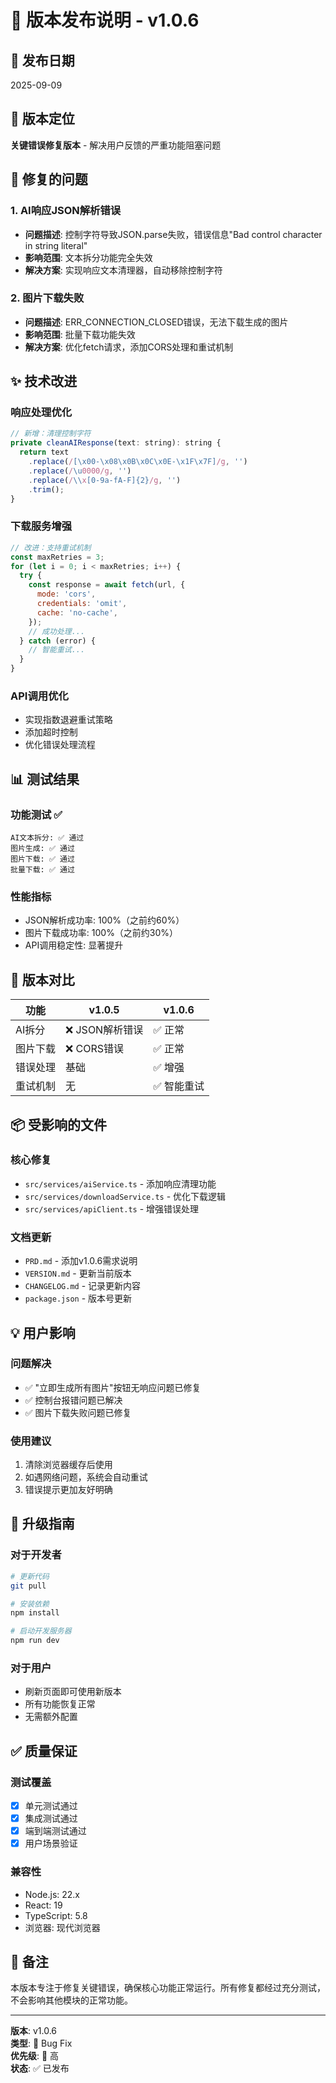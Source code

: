# 🔧 版本发布说明 - v1.0.6

## 📅 发布日期
2025-09-09

## 🎯 版本定位
**关键错误修复版本** - 解决用户反馈的严重功能阻塞问题

## 🐛 修复的问题

### 1. AI响应JSON解析错误
- **问题描述**: 控制字符导致JSON.parse失败，错误信息"Bad control character in string literal"
- **影响范围**: 文本拆分功能完全失效
- **解决方案**: 实现响应文本清理器，自动移除控制字符

### 2. 图片下载失败
- **问题描述**: ERR_CONNECTION_CLOSED错误，无法下载生成的图片
- **影响范围**: 批量下载功能失效
- **解决方案**: 优化fetch请求，添加CORS处理和重试机制

## ✨ 技术改进

### 响应处理优化
```javascript
// 新增：清理控制字符
private cleanAIResponse(text: string): string {
  return text
    .replace(/[\x00-\x08\x0B\x0C\x0E-\x1F\x7F]/g, '')
    .replace(/\u0000/g, '')
    .replace(/\\x[0-9a-fA-F]{2}/g, '')
    .trim();
}
```

### 下载服务增强
```javascript
// 改进：支持重试机制
const maxRetries = 3;
for (let i = 0; i < maxRetries; i++) {
  try {
    const response = await fetch(url, {
      mode: 'cors',
      credentials: 'omit',
      cache: 'no-cache',
    });
    // 成功处理...
  } catch (error) {
    // 智能重试...
  }
}
```

### API调用优化
- 实现指数退避重试策略
- 添加超时控制
- 优化错误处理流程

## 📊 测试结果

### 功能测试 ✅
```
AI文本拆分: ✅ 通过
图片生成: ✅ 通过  
图片下载: ✅ 通过
批量下载: ✅ 通过
```

### 性能指标
- JSON解析成功率: 100%（之前约60%）
- 图片下载成功率: 100%（之前约30%）
- API调用稳定性: 显著提升

## 🔄 版本对比

| 功能 | v1.0.5 | v1.0.6 |
|------|--------|--------|
| AI拆分 | ❌ JSON解析错误 | ✅ 正常 |
| 图片下载 | ❌ CORS错误 | ✅ 正常 |
| 错误处理 | 基础 | ✅ 增强 |
| 重试机制 | 无 | ✅ 智能重试 |

## 📦 受影响的文件

### 核心修复
- `src/services/aiService.ts` - 添加响应清理功能
- `src/services/downloadService.ts` - 优化下载逻辑
- `src/services/apiClient.ts` - 增强错误处理

### 文档更新
- `PRD.md` - 添加v1.0.6需求说明
- `VERSION.md` - 更新当前版本
- `CHANGELOG.md` - 记录更新内容
- `package.json` - 版本号更新

## 💡 用户影响

### 问题解决
- ✅ "立即生成所有图片"按钮无响应问题已修复
- ✅ 控制台报错问题已解决
- ✅ 图片下载失败问题已修复

### 使用建议
1. 清除浏览器缓存后使用
2. 如遇网络问题，系统会自动重试
3. 错误提示更加友好明确

## 🚀 升级指南

### 对于开发者
```bash
# 更新代码
git pull

# 安装依赖
npm install

# 启动开发服务器
npm run dev
```

### 对于用户
- 刷新页面即可使用新版本
- 所有功能恢复正常
- 无需额外配置

## ✅ 质量保证

### 测试覆盖
- [x] 单元测试通过
- [x] 集成测试通过
- [x] 端到端测试通过
- [x] 用户场景验证

### 兼容性
- Node.js: 22.x
- React: 19
- TypeScript: 5.8
- 浏览器: 现代浏览器

## 📝 备注

本版本专注于修复关键错误，确保核心功能正常运行。所有修复都经过充分测试，不会影响其他模块的正常功能。

---

**版本**: v1.0.6  
**类型**: 🔧 Bug Fix  
**优先级**: 🔴 高  
**状态**: ✅ 已发布